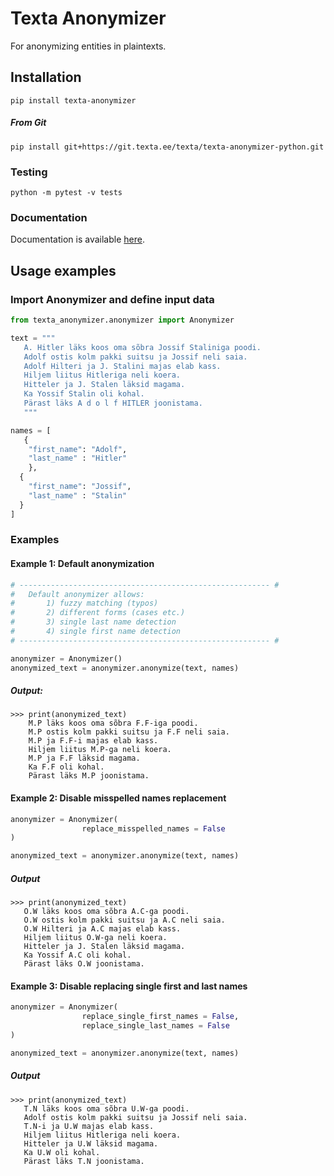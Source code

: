 # Texta Anonymizer

For anonymizing entities in plaintexts.


## Installation

`pip install texta-anonymizer`

##### From Git
`pip install git+https://git.texta.ee/texta/texta-anonymizer-python.git`

### Testing

`python -m pytest -v tests`

### Documentation

Documentation is available [here](https://git.texta.ee/texta/texta-anonymizer-python/-/wikis/Documentation).

## Usage examples

### Import Anonymizer and define input data

``` python
from texta_anonymizer.anonymizer import Anonymizer

text = """
   A. Hitler läks koos oma sõbra Jossif Staliniga poodi.
   Adolf ostis kolm pakki suitsu ja Jossif neli saia.
   Adolf Hilteri ja J. Stalini majas elab kass.
   Hiljem liitus Hitleriga neli koera.
   Hitteler ja J. Stalen läksid magama.
   Ka Yossif Stalin oli kohal.
   Pärast läks A d o l f HITLER joonistama.
   """

names = [
   {
    "first_name": "Adolf",
    "last_name" : "Hitler"
    },
  {
    "first_name": "Jossif",
    "last_name" : "Stalin"
  }
]
```

### Examples

#### Example 1: Default anonymization


``` python
# -------------------------------------------------------- #
#   Default anonymizer allows:
#       1) fuzzy matching (typos)
#       2) different forms (cases etc.)
#       3) single last name detection
#       4) single first name detection
# -------------------------------------------------------- #

anonymizer = Anonymizer()
anonymized_text = anonymizer.anonymize(text, names)
```

##### Output:
```
>>> print(anonymized_text)
    M.P läks koos oma sõbra F.F-iga poodi.
    M.P ostis kolm pakki suitsu ja F.F neli saia.
    M.P ja F.F-i majas elab kass.
    Hiljem liitus M.P-ga neli koera.
    M.P ja F.F läksid magama.
    Ka F.F oli kohal.
    Pärast läks M.P joonistama.
```

#### Example 2: Disable misspelled names replacement

``` python
anonymizer = Anonymizer(
                replace_misspelled_names = False
)

anonymized_text = anonymizer.anonymize(text, names)
```

##### Output

```
>>> print(anonymized_text)
   O.W läks koos oma sõbra A.C-ga poodi.
   O.W ostis kolm pakki suitsu ja A.C neli saia.
   O.W Hilteri ja A.C majas elab kass.
   Hiljem liitus O.W-ga neli koera.
   Hitteler ja J. Stalen läksid magama.
   Ka Yossif A.C oli kohal.
   Pärast läks O.W joonistama.

```
#### Example 3: Disable replacing single first and last names
``` python
anonymizer = Anonymizer(
                replace_single_first_names = False,
                replace_single_last_names = False
)

anonymized_text = anonymizer.anonymize(text, names)
```

##### Output

```
>>> print(anonymized_text)
   T.N läks koos oma sõbra U.W-ga poodi.
   Adolf ostis kolm pakki suitsu ja Jossif neli saia.
   T.N-i ja U.W majas elab kass.
   Hiljem liitus Hitleriga neli koera.
   Hitteler ja U.W läksid magama.
   Ka U.W oli kohal.
   Pärast läks T.N joonistama.

```
